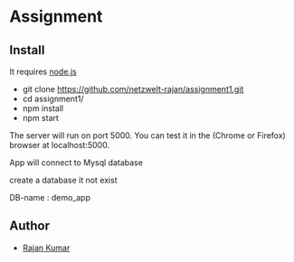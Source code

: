 # Assignment

## Install

It requires [node.js](http://nodejs.org/download/)

* git clone https://github.com/netzwelt-rajan/assignment1.git
* cd assignment1/
* npm install
* npm start

The server will run on port 5000.
You can test it in the (Chrome or Firefox) browser at localhost:5000.


App will connect to Mysql database

create a database it not exist

DB-name : demo_app


## Author

- [Rajan Kumar](mailto:netzwelt.rajan@gmail.com)
